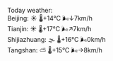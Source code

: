 Today weather:  
Beijing: ☀️ 🌡️+14°C 🌬️↓7km/h  
Tianjin: ☀️ 🌡️+17°C 🌬️↗7km/h  
Shijiazhuang: 🌫  🌡️+16°C 🌬️0km/h  
Tangshan: ⛅️  🌡️+15°C 🌬️→8km/h  
